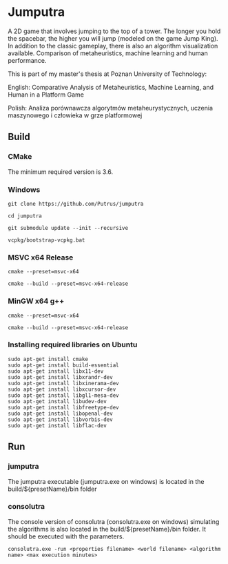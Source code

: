 # Jumputra

A 2D game that involves jumping to the top of a tower.
The longer you hold the spacebar, the higher you will jump (modeled on the game Jump King).
In addition to the classic gameplay, there is also an algorithm visualization available.
Comparison of metaheuristics, machine learning and human performance.

This is part of my master's thesis at Poznan University of Technology:

English: Comparative Analysis of Metaheuristics, Machine Learning, and Human in a Platform Game

Polish: Analiza porównawcza algorytmów metaheurystycznych, uczenia maszynowego i człowieka w grze platformowej

## Build

### CMake
The minimum required version is 3.6. 

### Windows
```
git clone https://github.com/Putrus/jumputra
```
```
cd jumputra
```
```
git submodule update --init --recursive
```
```
vcpkg/bootstrap-vcpkg.bat
```

### MSVC x64 Release
```
cmake --preset=msvc-x64
```
```
cmake --build --preset=msvc-x64-release
```

### MinGW x64 g++
```
cmake --preset=msvc-x64
```
```
cmake --build --preset=msvc-x64-release
```
### Installing required libraries on Ubuntu
```
sudo apt-get install cmake
sudo apt-get install build-essential
sudo apt-get install libx11-dev
sudo apt-get install libxrandr-dev
sudo apt-get install libxinerama-dev
sudo apt-get install libxcursor-dev
sudo apt-get install libgl1-mesa-dev
sudo apt-get install libudev-dev
sudo apt-get install libfreetype-dev
sudo apt-get install libopenal-dev
sudo apt-get install libvorbis-dev
sudo apt-get install libflac-dev
```

## Run
### jumputra
The jumputra executable (jumputra.exe on windows) is located in the build/${presetName}/bin folder

### consolutra
The console version of consolutra (consolutra.exe on windows) simulating the algorithms is also located in the build/${presetName}/bin folder. It should be executed with the parameters.
```
consolutra.exe -run <properties filename> <world filename> <algorithm name> <max execution minutes>
```
